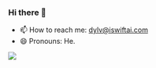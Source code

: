 ### Hi there 👋

<!-- **NiallLDY/NiallLDY** is a ✨ _special_ ✨ repository because its `README.md` (this file) appears on your GitHub profile. -->

<!-- Here are some ideas to get you started: -->

- 📫 How to reach me: dylv@iswiftai.com
- 😄 Pronouns: He.
<!-- - ⚡ Fun fact: ... -->
<!-- - 👯 I’m looking to collaborate on ... -->
<!-- - 🤔 I’m looking for help with ... -->
<!-- - 💬 Ask me about ... -->

<!-- ![LDY's GitHub stats](https://github-readme-stats.vercel.app/api?username=NiallLDY&show_icons=true&count_private=true&include_all_commits=true) -->

<img align="left" src="https://github-readme-stats.vercel.app/api?username=NiallLDY&show_icons=true&icon_color=0366d6&text_color=728096&bg_color=00000000&count_private=true&include_all_commits=true" />
